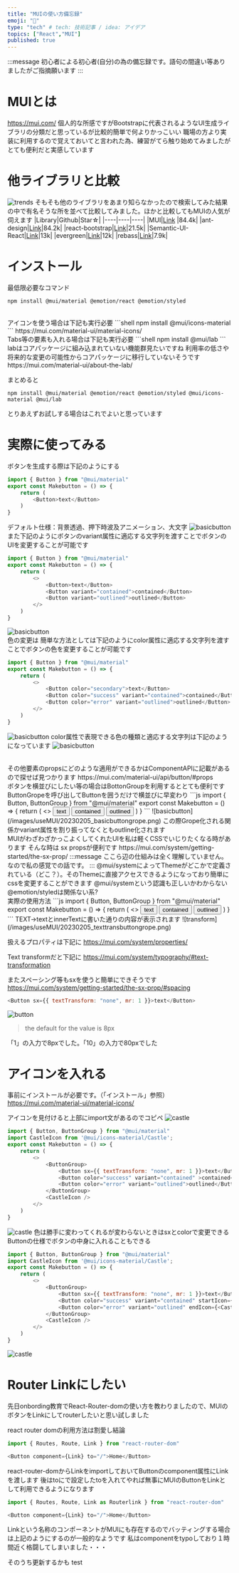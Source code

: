 ```yaml
---
title: "MUIの使い方備忘録"
emoji: "👻"
type: "tech" # tech: 技術記事 / idea: アイデア
topics: ["React","MUI"]
published: true
---
```

:::message
 初心者による初心者(自分)の為の備忘録です。語句の間違い等ありましたがご指摘願います
:::
<br>
# MUIとは
https://mui.com/
個人的な所感ですがBootstrapに代表されるようなUI生成ライブラリの分類だと思っているが比較的簡単で何よりかっこいい
職場の方より実装に利用するので覚えておいてと言われた為、練習がてら触り始めてみましたがとても便利だと実感しています

# 他ライブラリと比較
![trends](/images/useMUI/20230205_npmtrend.png)
そもそも他のライブラリをあまり知らなかったので検索してみた結果の中で有名そうな所を並べて比較してみました。ほかと比較してもMUIの人気が伺えます
|Library|Github|Star☆|
|----|----|----|
|MUI|[Link](https://github.com/mui/material-ui) |84.4k|
|ant-design|[Link](https://github.com/ant-design/ant-design/)|84.2k|
|react-bootstrap|[Link](https://github.com/react-bootstrap/react-bootstrap)|21.5k|
|Semantic-UI-React|[Link](https://github.com/Semantic-Org/Semantic-UI-React)|13k|
|evergreen|[Link](https://github.com/segmentio/evergreen)|12k|
|rebass|[Link](https://github.com/rebassjs/rebass)|7.9k|




# インストール
最低限必要なコマンド
```shell
npm install @mui/material @emotion/react @emotion/styled
```
<br>
アイコンを使う場合は下記も実行必要
```shell
npm install @mui/icons-material
```
https://mui.com/material-ui/material-icons/

<br>
Tabs等の要素も入れる場合は下記も実行必要
```shell
npm install @mui/lab
```
labはコアパッケージに組み込まれていない機能群見たいですね
利用率の低さや将来的な変更の可能性からコアパッケージに移行していないそうです
https://mui.com/material-ui/about-the-lab/

まとめると
```shell
npm install @mui/material @emotion/react @emotion/styled @mui/icons-material @mui/lab
```
とりあえずお試しする場合はこれでよいと思っています

# 実際に使ってみる
ボタンを生成する際は下記のようにする
```js
import { Button } from "@mui/material"
export const Makebutton = () => {
    return (
        <Button>text</Button>
    )
}
```
デフォルト仕様：背景透過、押下時波及アニメーション、大文字
![basicbutton](/images/useMUI/20230205_basicbutton.png)
<br>
また下記のようにボタンのvariant属性に適応する文字列を渡すことでボタンのUIを変更することが可能です
```js
import { Button } from "@mui/material"
export const Makebutton = () => {
    return (
        <>
            <Button>text</Button>
            <Button variant="contained">contained</Button>
            <Button variant="outlined">outlined</Button>
        </>
    )
}
```
![basicbutton](/images/useMUI/20230205_variantbutton.png)
<br>
色の変更は
簡単な方法としては下記のようにcolor属性に適応する文字列を渡すことでボタンの色を変更することが可能です
```js
import { Button } from "@mui/material"
export const Makebutton = () => {
    return (
        <>
            <Button color="secondary">text</Button>
            <Button color="success" variant="contained">contained</Button>
            <Button color="error" variant="outlined">outlined</Button>
        </>
    )
}
```
![basicbutton](/images/useMUI/20230205_colorbutton.png)
color属性で表現できる色の種類と適応する文字列は下記のようになっています
![basicbutton](/images/useMUI/20230205_colorpalet.png)

<br>
その他要素のpropsにどのような適用ができるかはComponentAPIに記載があるので探せば見つかります
https://mui.com/material-ui/api/button/#props

<br>
ボタンを横並びにしたい等の場合はBottonGroupを利用するととても便利です
ButtonGropeを呼び出してButtonを囲うだけで横並びに早変わり
```js
import { Button, ButtonGroup } from "@mui/material"
export const Makebutton = () => {
    return (
        <>
            <ButtonGroup>
                <Button>text</Button>
                <Button color="success" variant="contained" >contained</Button>
                <Button color="error" variant="outlined">outlined</Button>
            </ButtonGroup>
        </>
    )
}
```
![basicbutton](/images/useMUI/20230205_basicbuttongrope.png)
この際Grope化される関係かvariant属性を割り振ってなくともoutline化されます

<br>
MUIがわざわざかっこよくしてくれたUIを私は軽くCSSでいじりたくなる時があります
そんな時は sx propsが便利です
https://mui.com/system/getting-started/the-sx-prop/
:::message
ここら辺の仕組みは全く理解していません。なので私の感覚での話です。
:::
@mui/systemによってThemeがどこかで定義されている（どこ？）。そのThemeに直接アクセスできるようになっており簡単にcssを変更することができます @mui/systemという認識も正しいかわからない @emotion/styledは関係ない系?
<br>
実際の使用方法
```js
import { Button, ButtonGroup } from "@mui/material"
export const Makebutton = () => {
    return (
        <>
            <ButtonGroup>
                <Button sx={{ textTransform: "none" }}>text</Button>
                <Button color="success" variant="contained" >contained</Button>
                <Button color="error" variant="outlined">outlined</Button>
            </ButtonGroup>
        </>
    )
}
```
TEXT→textとinnerTextに書いた通りの内容が表示されます
![transform](/images/useMUI/20230205_texttransbuttongrope.png)


扱えるプロパティは下記に
https://mui.com/system/properties/

Text transformだと下記に
https://mui.com/system/typography/#text-transformation

またスペーシング等もsxを使うと簡単にできそうです
https://mui.com/system/getting-started/the-sx-prop/#spacing
```js
<Button sx={{ textTransform: "none", mr: 1 }}>text</Button>
```
![button](/images/useMUI/20230205_texttransbuttongrope_mr.png)
>the default for the value is 8px

「1」の入力で8pxでした。「10」の入力で80pxでした


# アイコンを入れる
事前にインストールが必要です。（「インストール」参照）
https://mui.com/material-ui/material-icons/

アイコンを見付けると上部にimport文があるのでコピペ
![castle](/images/useMUI/20230205_basicicon.png)
```js
import { Button, ButtonGroup } from "@mui/material"
import CastleIcon from '@mui/icons-material/Castle';
export const Makebutton = () => {
    return (
        <>
            <ButtonGroup>
                <Button sx={{ textTransform: "none", mr: 1 }}>text</Button>
                <Button color="success" variant="contained" >contained</Button>
                <Button color="error" variant="outlined">outlined</Button>
            </ButtonGroup>
            <CastleIcon />
        </>
    )
}
```
![castle](/images/useMUI/20230205_addicon.png)
色は勝手に変わってくれるが変わらないときはsxとcolorで変更できる
<br>
Buttonの仕様でボタンの中身に入れることもできる
```js
import { Button, ButtonGroup } from "@mui/material"
import CastleIcon from '@mui/icons-material/Castle';
export const Makebutton = () => {
    return (
        <>
            <ButtonGroup>
                <Button sx={{ textTransform: "none", mr: 1 }}>text</Button>
                <Button color="success" variant="contained" startIcon={<CastleIcon />} >contained</Button>
                <Button color="error" variant="outlined" endIcon={<CastleIcon />}>outlined</Button>
            </ButtonGroup>
            <CastleIcon />
        </>
    )
}
```
![castle](/images/useMUI/20230205_buttonicon.png)

# Router Linkにしたい
先日onbording教育でReact-Router-domの使い方を教わりましたので、MUIのボタンをLinkにしてrouterしたいと思い試しました

react router domの利用方法は割愛し結論

```js
import { Routes, Route, Link } from "react-router-dom"

<Button component={Link} to="/">Home</Button>
```
react-router-domからLinkをimportしておいてButtonのcomponent属性にLinkを渡します
後はtoに<Route>で設定したtoを入れてやれば無事にMUIのButtonをLinkとして利用できるようになります
```js
import { Routes, Route, Link as Routerlink } from "react-router-dom"

<Button component={Link} to="/">Home</Button>
```
Linkという名称のコンポーネントがMUIにも存在するのでバッティングする場合は上記のようにするのが一般的なようです
私はcomponentをtypoしており１時間近く格闘してしまいました・・・

そのうち更新するかも test